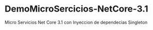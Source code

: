 # DemoMicroSercicios-NetCore-3.1
Micro Servicios Net Core 3.1 con Inyeccion de dependecias Singleton
